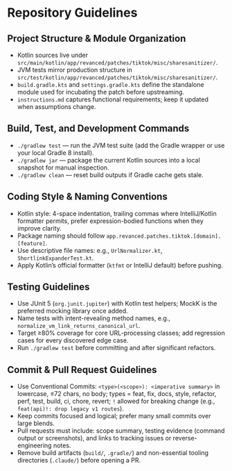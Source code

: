 # Repository Guidelines

## Project Structure & Module Organization
- Kotlin sources live under `src/main/kotlin/app/revanced/patches/tiktok/misc/sharesanitizer/`.
- JVM tests mirror production structure in `src/test/kotlin/app/revanced/patches/tiktok/misc/sharesanitizer/`.
- `build.gradle.kts` and `settings.gradle.kts` define the standalone module used for incubating the patch before upstreaming.
- `instructions.md` captures functional requirements; keep it updated when assumptions change.

## Build, Test, and Development Commands
- `./gradlew test` &mdash; run the JVM test suite (add the Gradle wrapper or use your local Gradle 8 install).
- `./gradlew jar` &mdash; package the current Kotlin sources into a local snapshot for manual inspection.
- `./gradlew clean` &mdash; reset build outputs if Gradle cache gets stale.

## Coding Style & Naming Conventions
- Kotlin style: 4-space indentation, trailing commas where IntelliJ/Kotlin formatter permits, prefer expression-bodied functions when they improve clarity.
- Package naming should follow `app.revanced.patches.tiktok.[domain].[feature]`.
- Use descriptive file names: e.g., `UrlNormalizer.kt`, `ShortlinkExpanderTest.kt`.
- Apply Kotlin’s official formatter (`ktfmt` or IntelliJ default) before pushing.

## Testing Guidelines
- Use JUnit 5 (`org.junit.jupiter`) with Kotlin test helpers; MockK is the preferred mocking library once added.
- Name tests with intent-revealing method names, e.g., `normalize_vm_link_returns_canonical_url`.
- Target ≥80% coverage for core URL-processing classes; add regression cases for every discovered edge case.
- Run `./gradlew test` before committing and after significant refactors.

## Commit & Pull Request Guidelines
- Use Conventional Commits: `<type>(<scope>): <imperative summary>` in lowercase, ≤72 chars, no body; types = feat, fix, docs, style, refactor, perf, test, build, ci, chore, revert; `!` allowed for breaking change (e.g., `feat(api)!: drop legacy v1 routes`).
- Keep commits focused and logical; prefer many small commits over large blends.
- Pull requests must include: scope summary, testing evidence (command output or screenshots), and links to tracking issues or reverse-engineering notes.
- Remove build artifacts (`build/`, `.gradle/`) and non-essential tooling directories (`.claude/`) before opening a PR.
